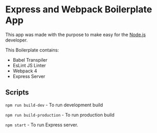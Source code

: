 # Express and Webpack Boilerplate App

This app was made with the purpose to make easy for the [Node.js](https://nodejs.org) developer.

This Boilerplate contains:
- Babel Transpiler
- EsLint JS Linter
- Webpack 4
- Express Server

## Scripts

`npm run build-dev` - To run development build

`npm run build-production` -  To run production build

`npm start` - To run Express server.


